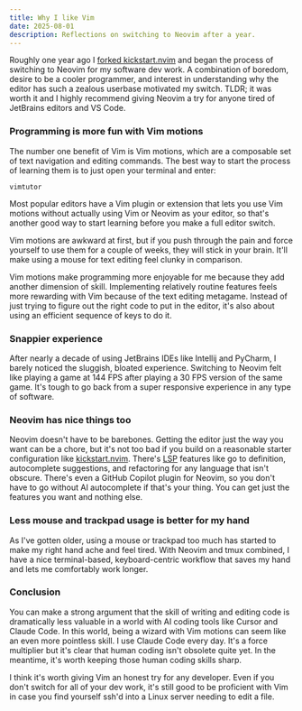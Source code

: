 ```yaml
---
title: Why I like Vim
date: 2025-08-01
description: Reflections on switching to Neovim after a year.
---
```


Roughly one year ago I [forked kickstart.nvim](https://github.com/CarltonTB/kickstart.nvim) and began the process of switching to Neovim 
for my software dev work. A combination of boredom, desire to be a cooler programmer, and interest in understanding why the editor has such a zealous
userbase motivated my switch. TLDR; it was worth it and I highly recommend giving Neovim a try for anyone tired of JetBrains editors and VS Code.

### Programming is more fun with Vim motions

The number one benefit of Vim is Vim motions, which are a composable set of text navigation and editing commands.
The best way to start the process of learning them is to just open your terminal and enter:
```
vimtutor
```
Most popular editors have a Vim plugin or extension that lets you use Vim motions without actually using Vim or Neovim as your editor, so that's another good way to start learning 
before you make a full editor switch.

Vim motions are awkward at first, but if you push through the pain and force yourself to use them for a couple of weeks, they will stick in your brain. 
It'll make using a mouse for text editing feel clunky in comparison.

Vim motions make programming more enjoyable for me because they add another dimension of skill. 
Implementing relatively routine features feels more rewarding with Vim because of the text editing metagame. 
Instead of just trying to figure out the right code to put in the editor, it's also about using an efficient sequence of keys to do it.

### Snappier experience

After nearly a decade of using JetBrains IDEs like Intellij and PyCharm, I barely noticed the sluggish, bloated experience. 
Switching to Neovim felt like playing a game at 144 FPS after playing a 30 FPS version of the same game. 
It's tough to go back from a super responsive experience in any type of software.

### Neovim has nice things too

Neovim doesn't have to be barebones. Getting the editor just the way you want can be a chore, but it's not too bad 
if you build on a reasonable starter configuration like [kickstart.nvim](https://github.com/nvim-lua/kickstart.nvim).
There's [LSP](https://en.wikipedia.org/wiki/Language_Server_Protocol) features like go to definition, autocomplete suggestions, and refactoring for any language that isn't obscure.
There's even a GitHub Copilot plugin for Neovim, so you don't have to go without AI autocomplete if that's your thing. 
You can get just the features you want and nothing else.

### Less mouse and trackpad usage is better for my hand

As I've gotten older, using a mouse or trackpad too much has started to make my right hand ache and feel tired.
With Neovim and tmux combined, I have a nice terminal-based, keyboard-centric workflow that saves my hand and lets me comfortably work longer.

### Conclusion

You can make a strong argument that the skill of writing and editing code is dramatically less valuable in a world with AI coding tools like Cursor and Claude Code. 
In this world, being a wizard with Vim motions can seem like an even more pointless skill. I use Claude Code every day. It's a force multiplier but it's clear that human coding isn't obsolete quite yet. In the meantime, it's worth keeping those human coding skills sharp.

I think it's worth giving Vim an honest try for any developer. Even if you don't switch for all of your dev work, it's still good to be proficient with Vim in case
you find yourself ssh'd into a Linux server needing to edit a file.
